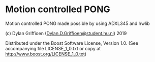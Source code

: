 # Motion controlled PONG
Motion controlled PONG made possible by using ADXL345 and hwlib

(c) Dylan Griffioen (Dylan.D.Griffioen@student.hu.nl) 2019

Distributed under the Boost Software License, Version 1.0. (See accompanying file LICENSE_1_0.txt or copy at http://www.boost.org/LICENSE_1_0.txt)
